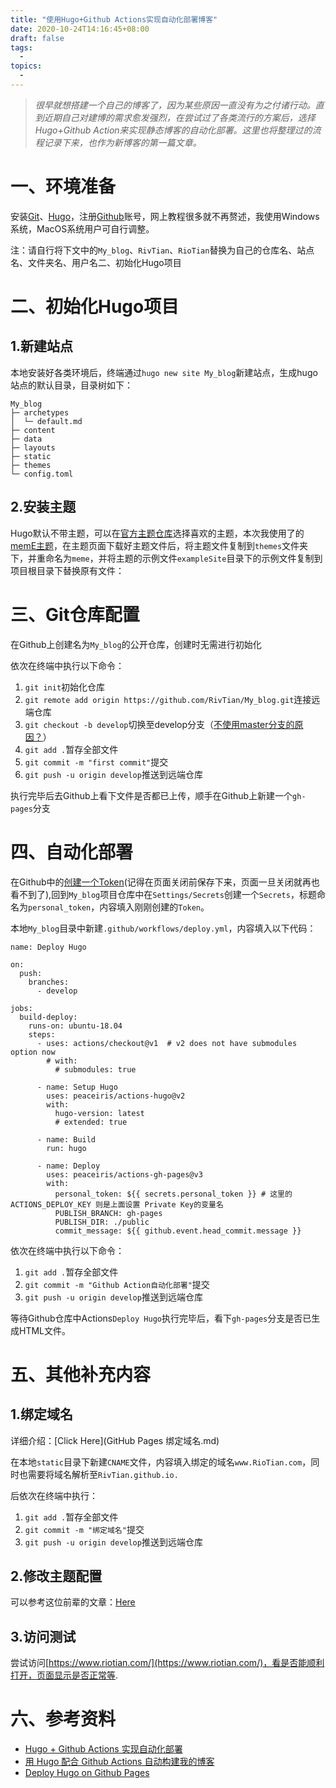 ```yaml
---
title: "使用Hugo+Github Actions实现自动化部署博客"
date: 2020-10-24T14:16:45+08:00
draft: false
tags:
  - 
topics:
  - 
---
```


> *很早就想搭建一个自己的博客了，因为某些原因一直没有为之付诸行动。直到近期自己对建博的需求愈发强烈，在尝试过了各类流行的方案后，选择Hugo+Github Action来实现静态博客的自动化部署。这里也将整理过的流程记录下来，也作为新博客的第一篇文章。*

# 一、环境准备

安装[Git](https://git-scm.com/)、[Hugo](https://gohugo.io/)，注册[Github](https://github.com/)账号，网上教程很多就不再赘述，我使用Windows系统，MacOS系统用户可自行调整。

注：请自行将下文中的`My_blog`、`RivTian`、`RioTian`替换为自己的仓库名、站点名、文件夹名、用户名二、初始化Hugo项目

# 二、初始化Hugo项目

## 1.新建站点

本地安装好各类环境后，终端通过`hugo new site My_blog`新建站点，生成hugo站点的默认目录，目录树如下：

```
My_blog  
├─ archetypes     
│  └─ default.md  
├─ content        
├─ data           
├─ layouts        
├─ static         
├─ themes         
└─ config.toml    
```

## 2.安装主题

Hugo默认不带主题，可以在[官方主题仓库](https://themes.gohugo.io/)选择喜欢的主题，本次我使用了的[memE主题](https://io-oi.me/tech/documentation-of-hugo-theme-meme/)，在主题页面下载好主题文件后，将主题文件复制到`themes`文件夹下，并重命名为`meme`，并将主题的示例文件`exampleSite`目录下的示例文件复制到项目根目录下替换原有文件：

# 三、Git仓库配置

在Github上创建名为`My_blog`的公开仓库，创建时无需进行初始化

依次在终端中执行以下命令：

1. `git init`初始化仓库
2. `git remote add origin https://github.com/RivTian/My_blog.git`连接远端仓库
3. `git checkout -b develop`切换至develop分支（[不使用master分支的原因？](https://weibo.com/ttarticle/p/show?id=2309404516196870390640)）
4. `git add .`暂存全部文件
5. `git commit -m "first commit"`提交
6. `git push -u origin develop`推送到远端仓库

执行完毕后去Github上看下文件是否都已上传，顺手在Github上新建一个`gh-pages`分支

# 四、自动化部署

在Github中的[创建一个Token](https://github.com/settings/tokens)(记得在页面关闭前保存下来，页面一旦关闭就再也看不到了),回到`My_blog`项目仓库中在`Settings/Secrets`创建一个`Secrets`，标题命名为`personal_token`，内容填入刚刚创建的`Token`。

本地`My_blog`目录中新建`.github/workflows/deploy.yml`，内容填入以下代码：

```
name: Deploy Hugo

on:
  push:
    branches:
      - develop

jobs:
  build-deploy:
    runs-on: ubuntu-18.04
    steps:
      - uses: actions/checkout@v1  # v2 does not have submodules option now
        # with:
          # submodules: true

      - name: Setup Hugo
        uses: peaceiris/actions-hugo@v2
        with:
          hugo-version: latest
          # extended: true

      - name: Build
        run: hugo

      - name: Deploy
        uses: peaceiris/actions-gh-pages@v3
        with:
          personal_token: ${{ secrets.personal_token }} # 这里的 ACTIONS_DEPLOY_KEY 则是上面设置 Private Key的变量名
          PUBLISH_BRANCH: gh-pages
          PUBLISH_DIR: ./public
          commit_message: ${{ github.event.head_commit.message }}
```

依次在终端中执行以下命令：

1. `git add .`暂存全部文件
2. `git commit -m "Github Action自动化部署"`提交
3. `git push -u origin develop`推送到远端仓库

等待Github仓库中Actions`Deploy Hugo`执行完毕后，看下`gh-pages`分支是否已生成HTML文件。

# 五、其他补充内容

## 1.绑定域名

详细介绍：[Click Here](GitHub Pages 绑定域名.md)

在本地`static`目录下新建`CNAME`文件，内容填入绑定的域名`www.RioTian.com`，同时也需要将域名解析至`RivTian.github.io.`

后依次在终端中执行：

1. `git add .`暂存全部文件
2. `git commit -m "绑定域名"`提交
3. `git push -u origin develop`推送到远端仓库

## 2.修改主题配置

可以参考这位前辈的文章：[Here](https://ztygcs.github.io/posts/meme%E4%B8%BB%E9%A2%98%E4%BC%98%E5%8C%96/)

## 3.访问测试

尝试访问[https://www.riotian.com/](https://www.riotian.com/)，看是否能顺利打开，页面显示是否正常等.

# 六、参考资料

- [Hugo + Github Actions 实现自动化部署](https://immmmm.com/hugo-github-actions/)
- [用 Hugo 配合 Github Actions 自动构建我的博客](https://www.nashome.cn/posts/hugo-github-actions/)
- [Deploy Hugo on Github Pages](https://piggy.site/posts/deploy-hugo-on-github-pages/)